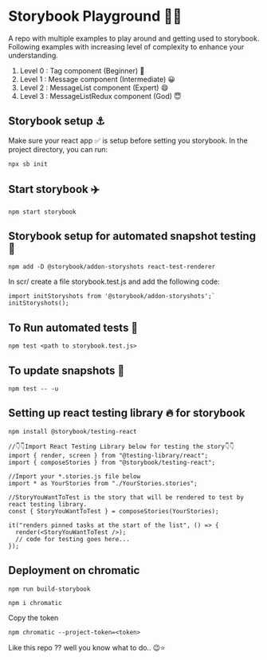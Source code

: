 # Storybook Playground 📕📖

A repo with multiple examples to play around and getting used to storybook.
Following examples with increasing level of complexity to enhance your understanding.

  1. Level 0 : Tag component (Beginner) 🙂
  2. Level 1 : Message component (Intermediate) 😀
  3. Level 2 : MessageList component (Expert) 😄
  4. Level 3 : MessageListRedux component (God) 😇

## Storybook setup ⚓️

Make sure your react app ✅ is setup before setting you storybook. In the project directory, you can run:

```
npx sb init
```


## Start storybook ✈️

```
npm start storybook
```


## Storybook setup for automated snapshot testing 🧩

```
npm add -D @storybook/addon-storyshots react-test-renderer
```


In scr/ create a file storybook.test.js and add the following code:

```
import initStoryshots from '@storybook/addon-storyshots';`
initStoryshots();
```


## To Run automated tests 🧪

```
npm test <path to storybook.test.js>
```


## To update snapshots 🧩

```
npm test -- -u
```


## Setting up react testing library 🔥 for storybook 

```
npm install @storybook/testing-react
```

```
//👇👇Import React Testing Library below for testing the story👇👇
import { render, screen } from "@testing-library/react";
import { composeStories } from "@storybook/testing-react";

//Import your *.stories.js file below
import * as YourStories from "./YourStories.stories";

//StoryYouWantToTest is the story that will be rendered to test by react testing library.
const { StoryYouWantToTest } = composeStories(YourStories);

it("renders pinned tasks at the start of the list", () => {
  render(<StoryYouWantToTest />);
  // code for testing goes here...
});
```


## Deployment on chromatic 

```
npm run build-storybook
```
```
npm i chromatic
```
Copy the token
```
npm chromatic --project-token=<token>
```


Like this repo ?? well you know what to do.. 😉⭐
